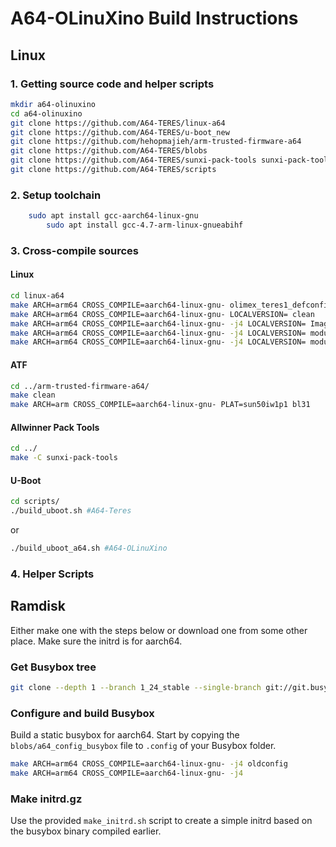 # A64-OLinuXino Build Instructions

## Linux

### 1. Getting source code and helper scripts
	
```bash
mkdir a64-olinuxino
cd a64-olinuxino
git clone https://github.com/A64-TERES/linux-a64
git clone https://github.com/A64-TERES/u-boot_new
git clone https://github.com/hehopmajieh/arm-trusted-firmware-a64
git clone https://github.com/A64-TERES/blobs
git clone https://github.com/A64-TERES/sunxi-pack-tools sunxi-pack-tools -b pinebook
git clone https://github.com/A64-TERES/scripts
```
### 2. Setup toolchain
```bash
	sudo apt install gcc-aarch64-linux-gnu
        sudo apt install gcc-4.7-arm-linux-gnueabihf
```

### 3. Cross-compile sources

#### Linux
```bash
cd linux-a64
make ARCH=arm64 CROSS_COMPILE=aarch64-linux-gnu- olimex_teres1_defconfig
make ARCH=arm64 CROSS_COMPILE=aarch64-linux-gnu- LOCALVERSION= clean
make ARCH=arm64 CROSS_COMPILE=aarch64-linux-gnu- -j4 LOCALVERSION= Image
make ARCH=arm64 CROSS_COMPILE=aarch64-linux-gnu- -j4 LOCALVERSION= modules
make ARCH=arm64 CROSS_COMPILE=aarch64-linux-gnu- -j4 LOCALVERSION= modules_install  INSTALL_MOD_PATH=out INSTALL_MOD_STRIP=1
```
#### ATF
```bash
cd ../arm-trusted-firmware-a64/
make clean
make ARCH=arm CROSS_COMPILE=aarch64-linux-gnu- PLAT=sun50iw1p1 bl31
```
#### Allwinner Pack Tools 
```bash
cd ../
make -C sunxi-pack-tools
```
#### U-Boot
```bash
cd scripts/
./build_uboot.sh #A64-Teres
```
or 
```bash
./build_uboot_a64.sh #A64-OLinuXino
```
### 4. Helper Scripts
## Ramdisk

Either make one with the steps below or download one from some other place.
Make sure the initrd is for aarch64.

### Get Busybox tree

```bash
git clone --depth 1 --branch 1_24_stable --single-branch git://git.busybox.net/busybox busybox
```

### Configure and build Busybox

Build a static busybox for aarch64. Start by copying the `blobs/a64_config_busybox`
file to `.config` of your Busybox folder.

```bash
make ARCH=arm64 CROSS_COMPILE=aarch64-linux-gnu- -j4 oldconfig
make ARCH=arm64 CROSS_COMPILE=aarch64-linux-gnu- -j4
```

### Make initrd.gz

Use the provided `make_initrd.sh` script to create a simple initrd based on
the busybox binary compiled earlier.
